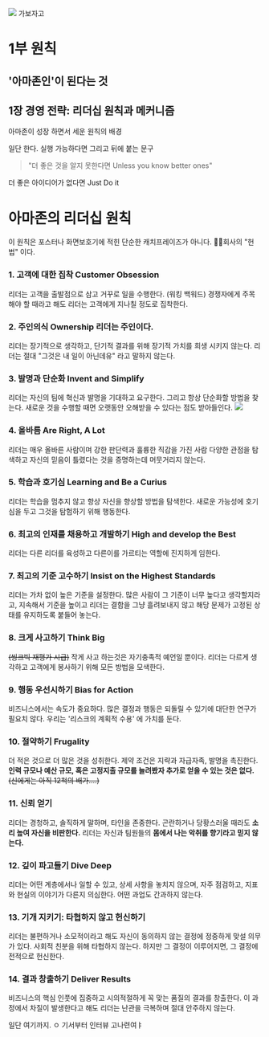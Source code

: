 
![](https://velog.velcdn.com/images/noahshin__11/post/11647cc6-0cb6-4ce4-ab54-96a1c8997f22/image.png)
가보자고






# 1부 원칙
## '아마존인'이 된다는 것
## 1장 경영 전략: 리더십 원칙과 메커니즘

아마존이 성장 하면서 세운 원칙의 배경

일단 한다. 실행 가능하다면 그리고 뒤에 붙는 문구
>"더 좋은 것을 알지 못한다면 Unless you know better ones"

더 좋은 아이디어가 없다면 Just Do it

# 아마존의 리더십 원칙

이 원칙은 포스터나 화면보호기에 적힌 단순한 캐치프레이즈가 아니다.
👮‍♀️회사의 "헌법" 이다.

### 1. 고객에 대한 집착 Customer Obsession
리더는 고객을 출발점으로 삼고 거꾸로 일을 수행한다. 
(워킹 백워드)
경쟁자에게 주목해야 할 때라고 해도 리더는 고객에게 지나칠 정도로 집착한다.

### 2. 주인의식 Ownership 리더는 주인이다.
리더는 장기적으로 생각하고, 단기적 결과를 위해
장기적 가치를 희생 시키지 않는다.
리더는 절대 "그것은 내 일이 아닌데유" 라고 말하지 않는다.

### 3. 발명과 단순화 Invent and Simplify
리더는 자신의 팀에 혁신과 발명을 기대하고 요구한다.
그리고 항상 단순화할 방법을 찾는다.
새로운 것을 수행할 때면 오랫동안 오해받을 수 있다는 점도 받아들인다.
![](https://velog.velcdn.com/images/noahshin__11/post/7ca07287-a921-43fd-8dbf-f206223162eb/image.png)

### 4. 올바름 Are Right, A Lot
리더는 매우 올바른 사람이며 강한 판단력과 훌륭한 직감을 가진 사람
다양한 관점을 탐색하고 자신의 믿음이 틀렸다는 것을 증명하는데 머뭇거리지 않는다.

### 5. 학습과 호기심 Learning and Be a Curius
리더는 학습을 멈추지 않고 항상 자신을 향상할 방법을 탐색한다.
새로운 가능성에 호기심을 두고 그것을 탐험하기 위해 행동한다.

### 6. 최고의 인재를 채용하고 개발하기 High and develop the Best
리더는 다른 리더를 육성하고 다른이를 가르티는 역할에 진지하게 임한다.

### 7. 최고의 기준 고수하기 Insist on the Highest Standards
리더는 가차 없이 높은 기준을 설정한다.
많은 사람이 그 기준이 너무 높다고 생각할지라고,
지속해서 기준을 높이고 
리더는 결함을 그냥 흘려보내지 않고 해당 문제가 고정된 상태를 유지하도록 붙들어 놓는다.

### 8. 크게 사고하기 Think Big 
~~(씽크빅 재평가 시급)~~
작게 사고 하는것은 자기충족적 예언일 뿐이다. 
리더는 다르게 생각하고 고객에게 봉사하기 위해 모든 방법을 모색한다.

### 9. 행동 우선시하기 Bias for Action
비즈니스에서는 속도가 중요하다. 많은 결정과 행동은 되돌릴 수 있기에 대단한 연구가 필요치 않다.
우리는 '리스크의 계획적 수용' 에 가치를 둔다.

### 10. 절약하기 Frugality
더 적은 것으로 더 많은 것을 성취한다.
제약 조건은 지략과 자급자족, 발명을 촉진한다.
**인력 규모나 예산 규모, 혹은 고정지출 규모를 늘려봤자 추가로 얻을 수 있는 것은 없다.**
~~(신에게는 아직 12척의 배가....)~~

### 11. 신뢰 얻기
리더는 경청하고, 솔직하게 말하며, 타인을 존중한다.
곤란하거나 당황스러울 때라도 **소리 높여 자신을 비판한다.**
리더는 자신과 팀원들의 **몸에서 나는 악취를 향기라고 믿지 않는다.**

### 12. 깊이 파고들기 Dive Deep
리더는 어떤 계층에서나 일할 수 있고, 상세 사항을 놓치지 않으며,
자주 점검하고, 지표와 현실의 이야기가 다른지 의심한다.
어떤 과업도 간과하지 않는다.

### 13. 기개 지키기: 타협하지 않고 헌신하기
리더는 불편하거나 소모적이라고 해도 자신이 동의하지 않는 결정에 정중하게 맞설 의무가 있다.
사회적 친분을 위해 타협하지 않는다.
하지만 그 결정이 이루어지면, 그 결정에 전적으로 헌신한다.

### 14. 결과 창출하기 Deliver Results
비즈니스의 핵심 인풋에 집중하고 시의적절하게 꼭 맞는 품질의 결과를 창출한다.
이 과정에서 차질이 발생한다고 해도 리더는 난관을 극복하며 절대 안주하지 않는다.

일단 여기까지.
ㅇ
기서부터 인터뷰 고나련여ㅑ

























































